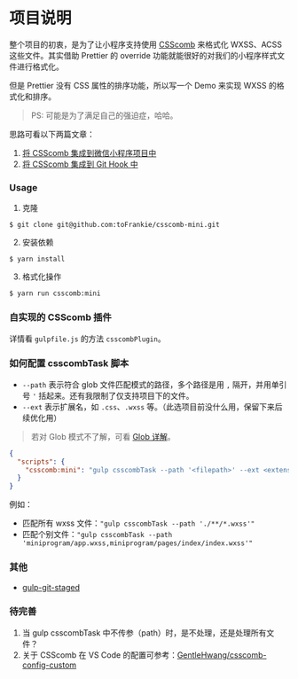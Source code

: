 # 项目说明

整个项目的初衷，是为了让小程序支持使用 [CSScomb](https://github.com/csscomb/csscomb.js) 来格式化 WXSS、ACSS 这些文件。其实借助 Prettier 的 override 功能就能很好的对我们的小程序样式文件进行格式化。

但是 Prettier 没有 CSS 属性的排序功能，所以写一个 Demo 来实现 WXSS 的格式化和排序。

> PS: 可能是为了满足自己的强迫症，哈哈。

思路可看以下两篇文章：

1. [将 CSScomb 集成到微信小程序项目中](https://www.jianshu.com/p/7c3ce9be7341)
2. [将 CSScomb 集成到 Git Hook 中](https://www.jianshu.com/p/734aeca6709c)

### Usage

1. 克隆

```shell
$ git clone git@github.com:toFrankie/csscomb-mini.git
```

2. 安装依赖

```shell
$ yarn install
```

3. 格式化操作

```shell
$ yarn run csscomb:mini
```

### 自实现的 CSScomb 插件

详情看 `gulpfile.js` 的方法 `csscombPlugin`。

### 如何配置 csscombTask 脚本

- `--path` 表示符合 glob 文件匹配模式的路径，多个路径是用 `,` 隔开，并用单引号 `'` 括起来。还有我限制了仅支持项目下的文件。
- `--ext` 表示扩展名，如 `.css`、`.wxss` 等。（此选项目前没什么用，保留下来后续优化用）

> 若对 Glob 模式不了解，可看 [Glob 详解](https://www.gulpjs.com.cn/docs/getting-started/explaining-globs/#glob-详解)。

```json
{
  "scripts": {
    "csscomb:mini": "gulp csscombTask --path '<filepath>' --ext <extension>"
  }
}
```

例如：

- 匹配所有 wxss 文件：`"gulp csscombTask --path './**/*.wxss'"`
- 匹配个别文件：`"gulp csscombTask --path 'miniprogram/app.wxss,miniprogram/pages/index/index.wxss'"`

### 其他

- [gulp-git-staged](https://www.npmjs.com/package/gulp-git-staged)

### 待完善

1. 当 gulp csscombTask 中不传参（path）时，是不处理，还是处理所有文件？
2. 关于 CSScomb 在 VS Code 的配置可参考：[GentleHwang/csscomb-config-custom](https://github.com/GentleHwang/csscomb-config-custom)
